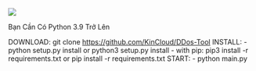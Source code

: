 <img src="https://files.4com.cf/data/huongdan2.png">

Bạn Cần Có Python 3.9 Trở Lên </n>


DOWNLOAD:  git clone https://github.com/KinCloud/DDos-Tool
INSTALL: - python setup.py install or python3 setup.py install
         - with pip:
           pip3 install -r requirements.txt  or  pip install -r requirements.txt
START: - python main.py

